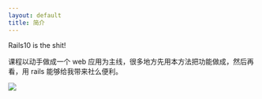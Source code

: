 ```yaml
---
layout: default
title: 简介
---
```


Rails10 is the shit!

课程以动手做成一个 web 应用为主线，很多地方先用本方法把功能做成，然后再看，用 rails 能够给我带来社么便利。

<!-- 先用静态页面实现一个小东西，然后用 helper layout 这些概念来优化代码 -->
<!-- 先写 html 的 form 然后再用 form_for -->

![](http://media.happycasts.net/pic/rails10/vagrant.png)


